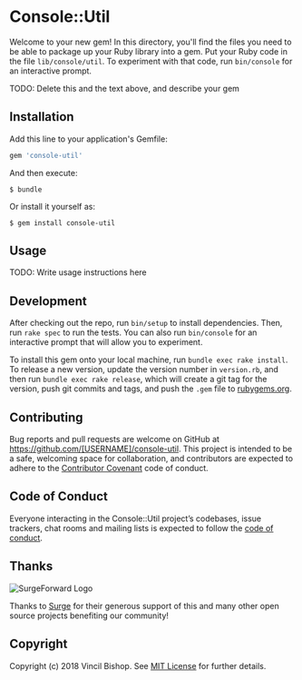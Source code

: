 # Console::Util

Welcome to your new gem! In this directory, you'll find the files you need to be able to package up your Ruby library into a gem. Put your Ruby code in the file `lib/console/util`. To experiment with that code, run `bin/console` for an interactive prompt.

TODO: Delete this and the text above, and describe your gem

## Installation

Add this line to your application's Gemfile:

```ruby
gem 'console-util'
```

And then execute:

    $ bundle

Or install it yourself as:

    $ gem install console-util

## Usage

TODO: Write usage instructions here

## Development

After checking out the repo, run `bin/setup` to install dependencies. Then, run `rake spec` to run the tests. You can also run `bin/console` for an interactive prompt that will allow you to experiment.

To install this gem onto your local machine, run `bundle exec rake install`. To release a new version, update the version number in `version.rb`, and then run `bundle exec rake release`, which will create a git tag for the version, push git commits and tags, and push the `.gem` file to [rubygems.org](https://rubygems.org).

## Contributing

Bug reports and pull requests are welcome on GitHub at https://github.com/[USERNAME]/console-util. This project is intended to be a safe, welcoming space for collaboration, and contributors are expected to adhere to the [Contributor Covenant](http://contributor-covenant.org) code of conduct.

## Code of Conduct

Everyone interacting in the Console::Util project’s codebases, issue trackers, chat rooms and mailing lists is expected to follow the [code of conduct](https://github.com/[USERNAME]/console-util/blob/master/CODE_OF_CONDUCT.md).


## Thanks
![SurgeForward Logo](https://surgeforward.com//wp-content/themes/understrap-master/images/logo.png)

Thanks to [Surge](https://www.surgeforward.com/) for their generous support of this and many other open source projects benefiting our community!


## Copyright

Copyright (c) 2018 Vincil Bishop. See [MIT License](LICENSE.txt) for further details.

